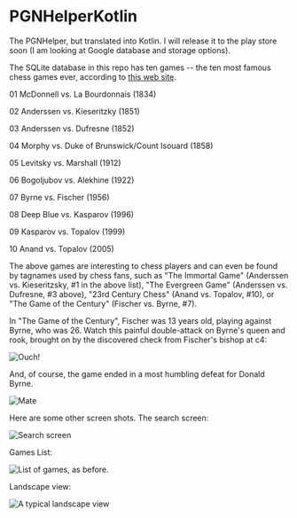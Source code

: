 # PGNHelperKotlin
The PGNHelper, but translated into Kotlin. I will release it to the play store soon (I am looking at Google database and storage options).

The SQLite database in this repo has ten games -- the ten most famous chess games ever, according to [this web site](https://www.thesprucecrafts.com/famous-chess-games-611396).

01
McDonnell vs. La Bourdonnais (1834)

02
Anderssen vs. Kieseritzky (1851)

03
Anderssen vs. Dufresne (1852)

04 
Morphy vs. Duke of Brunswick/Count Isouard (1858)

05
Levitsky vs. Marshall (1912) 

06
Bogoljubov vs. Alekhine (1922)

07
Byrne vs. Fischer (1956)

08 
Deep Blue vs. Kasparov (1996) 

09 
Kasparov vs. Topalov (1999)

10 
Anand vs. Topalov (2005) 

The above games are interesting to chess players and can even be found by tagnames used by chess fans, such as
"The Immortal Game" (Anderssen vs. Kieseritzsky, #1 in the above list), "The Evergreen Game" (Anderssen vs. Dufresne, #3 above),
"23rd Century Chess" (Anand vs. Topalov, #10), or "The Game of the Century" (Fischer vs. Byrne, #7).

In "The Game of the Century", Fischer was 13 years old, playing against Byrne, who was 26. Watch this painful double-attack on Byrne's queen and rook, brought on by the discovered check from Fischer's bishop at c4:

![Ouch!](https://github.com/jj30/PGNHelperKotlin/blob/master/screenshots/fischer_byrne.png)

And, of course, the game ended in a most humbling defeat for Donald Byrne.

![Mate](https://github.com/jj30/PGNHelperKotlin/blob/master/screenshots/fischer_byrne_end_of_game.png)

Here are some other screen shots. The search screen:

![Search screen](https://github.com/jj30/PGNHelperKotlin/blob/master/screenshots/device-2019-02-15-135141.png) 

Games List:

![List of games, as before.](https://github.com/jj30/PGNHelperKotlin/blob/master/screenshots/device-2019-02-15-135113.png)

Landscape view:

![A typical landscape view](https://github.com/jj30/PGNHelperKotlin/blob/master/screenshots/device-2019-02-15-135011.png)


